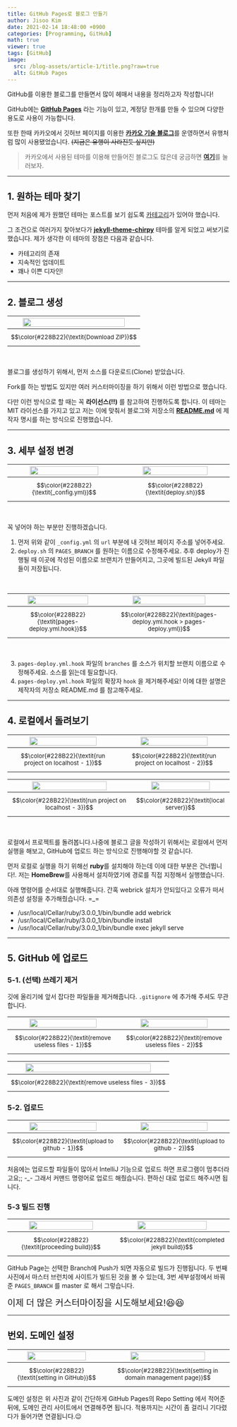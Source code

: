 ```yaml
---
title: GitHub Pages로 블로그 만들기
author: Jisoo Kim
date: 2021-02-14 18:48:00 +0900
categories: [Programming, GitHub]
math: true
viewer: true
tags: [GitHub]
image:
  src: /blog-assets/article-1/title.png?raw=true
  alt: GitHub Pages
---
```


GitHub를 이용한 블로그를 만들면서 많이 헤매서 내용을 정리하고자 작성합니다!

GitHub에는 [__GitHub Pages__](https://pages.github.com/) 라는 기능이 있고, 계정당 한개를 만들 수 있으며 다양한 용도로 사용이 가능합니다.

또한 한때 카카오에서 깃허브 페이지를 이용한 [__카카오 기술 블로그__](https://kakao.github.io/)를 운영하면서 유행처럼 많이 사용됐었습니다.
~~(지금은 유행이 사라진듯 싶지만)~~

> 카카오에서 사용된 테마를 이용해 만들어진 블로그도 많은데 궁금하면 [__여기__](https://nurilab.github.io/)를 눌러보자.

***


## 1. 원하는 테마 찾기

먼저 처음에 제가 원했던 테마는 포스트를 보기 쉽도록 <u>카테고리</u>가 있어야 했습니다.

그 조건으로 여러가지 찾아보다가 [__jekyll-theme-chirpy__](https://github.com/cotes2020/jekyll-theme-chirpy) 테마를 알게 되었고 써보기로 했습니다. 제가 생각한 이 테마의 장점은 다음과 같습니다.

- 카테고리의 존재
- 지속적인 업데이트
- 꽤나 이쁜 디자인!

***


## 2. 블로그 생성

|<img src="/blog-assets/article-1/1.png?raw=true" width="90%"/>|
|:--:|
|<small>$$\color{#228B22}{\textit{Download ZIP}}$$</small>|

<br>

블로그를 생성하기 위해서, 먼저 소스를 다운로드(Clone) 받았습니다.

Fork를 하는 방법도 있지만 여러 커스터마이징을 하기 위해서 이런 방법으로 했습니다.

다만 이런 방식으로 할 때는 꼭 __라이선스(!!)__ 를 참고하여 진행하도록 합니다. 이 테마는 MIT 라이선스를 가지고 있고 저는 이에 맞춰서 블로그와 저장소의 [**README.md**](https://github.com/estrogenic/estrogenic.github.io/blob/master/README.md) 에 제작자 명시를 하는 방식으로 진행했습니다.

***


## 3. 세부 설정 변경

|<img src="/blog-assets/article-1/2-1.png?raw=true" width="80%"/>|<img src="/blog-assets/article-1/2-2.png?raw=true" width="80%"/>|
|:--:|:--:|
|<small>$$\color{#228B22}{\textit{_config.yml}}$$</small>|<small>$$\color{#228B22}{\textit{deploy.sh}}$$</small>|

<br>

꼭 넣어야 하는 부분만 진행하겠습니다.

1. 먼저 위와 같이 `_config.yml` 의 `url` 부분에 내 깃허브 페이지 주소를 넣어주세요.
2. `deploy.sh` 의 `PAGES_BRANCH` 를 원하는 이름으로 수정해주세요. 추후 deploy가 진행될 때 이곳에 작성된 이름으로 브랜치가 만들어지고, 그곳에 빌드된 Jekyll 파일들이 저장됩니다.

<br>

|<img src="/blog-assets/article-1/2-3.png?raw=true" width="80%"/>|<img src="/blog-assets/article-1/2-4.png?raw=true" width="80%"/>|
|:--:|:--:|
|<small>$$\color{#228B22}{\textit{pages-deploy.yml.hook}}$$</small>|<small>$$\color{#228B22}{\textit{pages-deploy.yml.hook > pages-deploy.yml}}$$</small>|

<br>

3. `pages-deploy.yml.hook` 파일의 `branches` 를 소스가 위치할 브랜치 이름으로 수정해주세요. 소스를 읽는데 필요합니다.
4. `pages-deploy.yml.hook` 파일의 확장자 `hook` 을 제거해주세요! 이에 대한 설명은 제작자의 저장소 README.md 를 참고해주세요.

***


## 4. 로컬에서 돌려보기

|<img src="/blog-assets/article-1/3-1.png?raw=true" width="80%"/>|<img src="/blog-assets/article-1/3-2.png?raw=true" width="80%"/>|
|:--:|:--:|
|<small>$$\color{#228B22}{\textit{run project on localhost - 1}}$$</small>|<small>$$\color{#228B22}{\textit{run project on localhost - 2}}$$</small>|


|<img src="/blog-assets/article-1/3-3.png?raw=true" width="80%"/>|<img src="/blog-assets/article-1/3-4.png?raw=true" width="80%"/>|
|:--:|:--:|
|<small>$$\color{#228B22}{\textit{run project on localhost - 3}}$$</small>|<small>$$\color{#228B22}{\textit{local server}}$$</small>|

<br>

로컬에서 프로젝트를 돌려봅니다.나중에 블로그 글을 작성하기 위해서는 로컬에서 먼저 실행을 해보고, GitHub에 업로드 하는 방식으로 진행해야할 것 같습니다.

먼저 로컬로 실행을 하기 위해선 **ruby**를 설치해야 하는데 이에 대한 부분은 건너뜁니다!.
저는 **HomeBrew**를 사용해서 설치하였기에 경로를 직접 지정해서 실행했습니다.

아래 명령어를 순서대로 실행해줍니다.
간혹 webrick 설치가 안되있다고 오류가 떠서 의존성 설정을 추가해줬습니다. =_=

* /usr/local/Cellar/ruby/3.0.0_1/bin/bundle add webrick
* /usr/local/Cellar/ruby/3.0.0_1/bin/bundle install
* /usr/local/Cellar/ruby/3.0.0_1/bin/bundle exec jekyll serve

***


## 5. GitHub 에 업로드

### 5-1. (선택) 쓰레기 제거

깃에 올리기에 앞서 잡다한 파일들을 제거해줍니다. `.gitignore` 에 추가해 주셔도 무관합니다.

|<img src="/blog-assets/article-1/4-1.png?raw=true" width="80%"/>|<img src="/blog-assets/article-1/4-2.png?raw=true" width="80%"/>|
|:--:|:--:|
|<small>$$\color{#228B22}{\textit{remove useless files - 1}}$$</small>|<small>$$\color{#228B22}{\textit{remove useless files - 2}}$$</small>|


|<img src="/blog-assets/article-1/4-3.png?raw=true" width="90%"/>|
|:--:|
|<small>$$\color{#228B22}{\textit{remove useless files - 3}}$$</small>|

### 5-2. 업로드

|<img src="/blog-assets/article-1/5-1.png?raw=true" width="80%"/>|<img src="/blog-assets/article-1/5-2.png?raw=true" width="80%"/>|
|:--:|:--:|
|<small>$$\color{#228B22}{\textit{upload to github - 1}}$$</small>|<small>$$\color{#228B22}{\textit{upload to github - 2}}$$</small>|

처음에는 업로드할 파일들이 많아서 IntelliJ 기능으로 업로드 하면 프로그램이 멈추더라고요;; -_-
그래서 커맨드 명령어로 업로드 해줬습니다. 편하신 대로 업로드 해주시면 됩니다.

### 5-3 빌드 진행

|<img src="/blog-assets/article-1/6-1.png?raw=true" width="80%"/>|<img src="/blog-assets/article-1/6-2.png?raw=true" width="80%"/>|
|:--:|:--:|
|<small>$$\color{#228B22}{\textit{proceeding build}}$$</small>|<small>$$\color{#228B22}{\textit{completed jekyll build}}$$</small>|

GitHub Page는 선택한 Branch에 Push가 되면 자동으로 빌드가 진행됩니다.
두 번째 사진에서 마스터 브런치에 사이트가 빌드된 것을 볼 수 있는데, 3번 세부설정에서 바꿔준 `PAGES_BRANCH` 를 master 로 해서 그렇습니다.

<span style="font-size:20px;">
    이제 더 많은 커스터마이징을 시도해보세요!😆😆
</span>

***


## 번외. 도메인 설정

|<img src="/blog-assets/article-1/7-1.png?raw=true" width="80%"/>|<img src="/blog-assets/article-1/7-2.png?raw=true" width="80%"/>|
|:--:|:--:|
|<small>$$\color{#228B22}{\textit{setting in GitHub}}$$</small>|<small>$$\color{#228B22}{\textit{setting in domain management page}}$$</small>|

도메인 설정은 위 사진과 같이 간단하게 GitHub Pages의 Repo Setting 에서 적어준 뒤에, 도메인 관리 사이트에서 연결해주면 됩니다. 적용까지는 시간이 좀 걸리니 기다렸다가 들어가면 연결됩니다.😉

